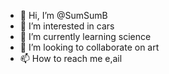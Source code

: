 - 👋 Hi, I’m @SumSumB
- 👀 I’m interested in cars
- 🌱 I’m currently learning science
- 💞️ I’m looking to collaborate on art
- 📫 How to reach me e,ail

<!---
SumSumB/SumSumB is a ✨ special ✨ repository because its `README.md` (this file) appears on your GitHub profile.
You can click the Preview link to take a look at your changes.
--->
